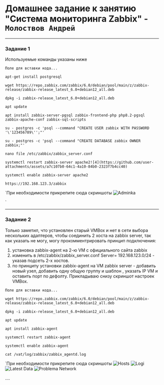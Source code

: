 # Домашнее задание к занятию "Система мониторинга Zabbix" - `Молоствов Андрей`

---

### Задание 1
Используемые команды указаны ниже
```
Поле для вставки кода...

apt-get install postgresql

wget https://repo.zabbix.com/zabbix/6.0/debian/pool/main/z/zabbix-release/zabbix-release_latest_6.0+debian12_all.deb

dpkg -i zabbix-release_latest_6.0+debian12_all.deb

apt update

apt install zabbix-server-pgsql zabbix-frontend-php php8.2-pgsql zabbix-apache-conf zabbix-sql-scripts

su - postgres -c 'psql --command "CREATE USER zabbix WITH PASSWORD
'\'123456789\'';"'

su - postgres -c 'psql --command "CREATE DATABASE zabbix OWNER zabbix;"'

nano file /etc/zabbix/zabbix_server.conf

systemctl restart zabbix-server apache2![4](https://github.com/user-attachments/assets/a7c107b0-64c1-4a10-84b0-2323f7b4cc40)

systemctl enable zabbix-server apache2

https://192.168.123.3/zabbix

```

`При необходимости прикрепитe сюда скриншоты
![Adminka](https://github.com/user-attachments/assets/e2e41a34-3b61-47cc-b74c-d2743f9f98fc)


`


---

### Задание 2

Только заметил, что установлен старый VMBox и нет в сети выбора нескольких адаптеров, чтобы соединить 2 хоста на zabbix server, так как указать не могу, могу прокомментрировать принцип подключения: 
1) установка zabbix-agent на 2-ю VM с официального сайта zabbix
2) изменить в /etc/zabbix/zabbix_server.conf Server= 192.168.123.0/24 - указав подсеть 2-х хостов.
3) по принципу установки zabbix-agent на VM zabbix server - добавить новый узел, добавить одну общую группу и шаблон , указать IP VM и оставить порт по дефолту.
Прикладываю снизу скриншот настроек VMBox.

```
Поле для вставки кода...

wget https://repo.zabbix.com/zabbix/6.0/debian/pool/main/z/zabbix-release/zabbix-release_latest_6.0+debian12_all.deb

dpkg -i zabbix-release_latest_6.0+debian12_all.deb

apt update

apt install zabbix-agent

systemctl restart zabbix-agent

systemctl enable zabbix-agent

cat /vat/log/zabbix/zabbix_agentd.log
```

`При необходимости прикрепитe сюда скриншоты
![Hosts](https://github.com/user-attachments/assets/7116cc8c-79e8-408d-bf5d-dddafeafce60)
![Logi](https://github.com/user-attachments/assets/7896e0fa-7f3a-49e8-9215-f1056f7f622d)
![Latest Data](https://github.com/user-attachments/assets/859e658d-8c3b-4c60-92ee-89d000146229)
![Problema Network](https://github.com/user-attachments/assets/89ec519f-0d32-44ce-a2f9-a5e0db54566a)






....
